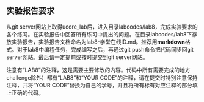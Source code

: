 ## 实验报告要求

从git server网站上取得ucore_lab后，进入目录labcodes/lab8，完成实验要求的各个练习。在实验报告中回答所有练习中提出的问题。在目录labcodes/lab8下存放实验报告，实验报告文档命名为lab8-学堂在线ID.md。推荐用**markdown**格式。对于lab8中编程任务，完成编写之后，再通过git  push命令把代码同步回git server网站。最后请一定提前或按时提交到git server网站。

注意有“LAB8”的注释，这是需要主要修改的内容。代码中所有需要完成的地方challenge除外）都有“LAB8”和“YOUR CODE”的注释，请在提交时特别注意保持注释，并将“YOUR CODE”替换为自己的学号，并且将所有标有对应注释的部分填上正确的代码。
